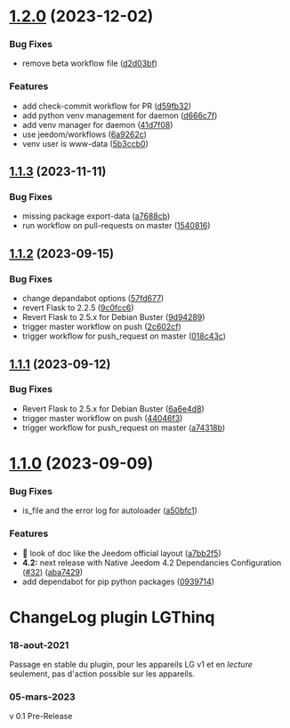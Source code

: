 # [1.2.0](https://github.com/pifou25/jeedom-lgthinq-plugin/compare/1.1.3...1.2.0) (2023-12-02)


### Bug Fixes

* remove beta workflow file ([d2d03bf](https://github.com/pifou25/jeedom-lgthinq-plugin/commit/d2d03bf712fcf26d9e1106dece90d52344f29ed3))


### Features

* add check-commit workflow for PR ([d59fb32](https://github.com/pifou25/jeedom-lgthinq-plugin/commit/d59fb32a85250961e2c6b42cfdb04d608adf4d11))
* add python venv management for daemon ([d666c7f](https://github.com/pifou25/jeedom-lgthinq-plugin/commit/d666c7f0a1dbebf81ed25f0cbba31cd996526a73))
* add venv manager for daemon ([41d7f08](https://github.com/pifou25/jeedom-lgthinq-plugin/commit/41d7f08d0fc04853c30dc973ef8cd902e2ccbfcb))
* use jeedom/workflows ([6a9262c](https://github.com/pifou25/jeedom-lgthinq-plugin/commit/6a9262c210103f084dac5310fea6dcf34059ea73))
* venv user is www-data ([5b3ccb0](https://github.com/pifou25/jeedom-lgthinq-plugin/commit/5b3ccb0063353fa4d363224c6a1d084469bfa146))

## [1.1.3](https://github.com/pifou25/jeedom-lgthinq-plugin/compare/1.1.2...1.1.3) (2023-11-11)


### Bug Fixes

* missing package export-data ([a7688cb](https://github.com/pifou25/jeedom-lgthinq-plugin/commit/a7688cbed97583c0d4b4349111bf2c8aeee8e540))
* run workflow on pull-requests on master ([1540816](https://github.com/pifou25/jeedom-lgthinq-plugin/commit/154081626e48501a9d6d65ea172e690e546fdbac))

## [1.1.2](https://github.com/pifou25/jeedom-lgthinq-plugin/compare/1.1.1...1.1.2) (2023-09-15)


### Bug Fixes

* change depandabot options ([57fd677](https://github.com/pifou25/jeedom-lgthinq-plugin/commit/57fd67798f4631030f605c7554feea1cf2045837))
* revert Flask to 2.2.5 ([9c0fcc6](https://github.com/pifou25/jeedom-lgthinq-plugin/commit/9c0fcc6165ef0d17db82a5dc69ac988b29d565ab))
* Revert Flask to 2.5.x for Debian Buster ([9d94289](https://github.com/pifou25/jeedom-lgthinq-plugin/commit/9d94289f81e7b6c1316c3dc4ee5525823fb6bdf8))
* trigger master workflow on push ([2c602cf](https://github.com/pifou25/jeedom-lgthinq-plugin/commit/2c602cfc812d5fe664e19a0b4603e5a9bd192af1))
* trigger workflow for push_request on master ([018c43c](https://github.com/pifou25/jeedom-lgthinq-plugin/commit/018c43cc24520893b65a3cd3c3b69a5d293d150c))

## [1.1.1](https://github.com/pifou25/jeedom-lgthinq-plugin/compare/1.1.0...1.1.1) (2023-09-12)


### Bug Fixes

* Revert Flask to 2.5.x for Debian Buster ([6a6e4d8](https://github.com/pifou25/jeedom-lgthinq-plugin/commit/6a6e4d8ebfb81b35282e4ab7b16b14e799df95c1))
* trigger master workflow on push ([44046f3](https://github.com/pifou25/jeedom-lgthinq-plugin/commit/44046f34a9bdd0af63d1c18ba9740f27819a12f4))
* trigger workflow for push_request on master ([a74318b](https://github.com/pifou25/jeedom-lgthinq-plugin/commit/a74318b3d0479006af6deafdc088e9bc56db260a))

# [1.1.0](https://github.com/pifou25/jeedom-lgthinq-plugin/compare/1.0.0...1.1.0) (2023-09-09)


### Bug Fixes

* is_file and the error log for autoloader ([a50bfc1](https://github.com/pifou25/jeedom-lgthinq-plugin/commit/a50bfc18ba630e531e4261c1b35eeb02b342f6d8))


### Features

* :art: look of doc like the Jeedom official layout ([a7bb2f5](https://github.com/pifou25/jeedom-lgthinq-plugin/commit/a7bb2f5bd935adc46d468e89865168aa68c4031d))
* **4.2:** next release with Native Jeedom 4.2 Dependancies Configuration ([#32](https://github.com/pifou25/jeedom-lgthinq-plugin/issues/32)) ([aba7429](https://github.com/pifou25/jeedom-lgthinq-plugin/commit/aba742974a6c846887521773f7103f5b52825602))
* add dependabot for pip python packages ([0939714](https://github.com/pifou25/jeedom-lgthinq-plugin/commit/09397141a86aab9661577607a5d4ba78f538ec9e))

# ChangeLog plugin LGThinq

### 18-aout-2021
Passage en stable du plugin, pour les appareils LG v1 et en _lecture_ seulement, pas d'action possible sur les appareils.

### 05-mars-2023

v 0.1 Pre-Release

